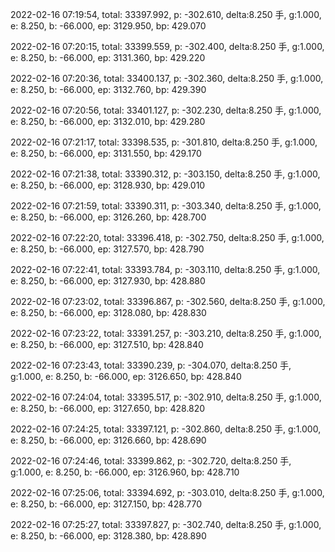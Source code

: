 2022-02-16 07:19:54, total: 33397.992, p: -302.610, delta:8.250 手, g:1.000, e: 8.250, b: -66.000, ep: 3129.950, bp: 429.070

2022-02-16 07:20:15, total: 33399.559, p: -302.400, delta:8.250 手, g:1.000, e: 8.250, b: -66.000, ep: 3131.360, bp: 429.220

2022-02-16 07:20:36, total: 33400.137, p: -302.360, delta:8.250 手, g:1.000, e: 8.250, b: -66.000, ep: 3132.760, bp: 429.390

2022-02-16 07:20:56, total: 33401.127, p: -302.230, delta:8.250 手, g:1.000, e: 8.250, b: -66.000, ep: 3132.010, bp: 429.280

2022-02-16 07:21:17, total: 33398.535, p: -301.810, delta:8.250 手, g:1.000, e: 8.250, b: -66.000, ep: 3131.550, bp: 429.170

2022-02-16 07:21:38, total: 33390.312, p: -303.150, delta:8.250 手, g:1.000, e: 8.250, b: -66.000, ep: 3128.930, bp: 429.010

2022-02-16 07:21:59, total: 33390.311, p: -303.340, delta:8.250 手, g:1.000, e: 8.250, b: -66.000, ep: 3126.260, bp: 428.700

2022-02-16 07:22:20, total: 33396.418, p: -302.750, delta:8.250 手, g:1.000, e: 8.250, b: -66.000, ep: 3127.570, bp: 428.790

2022-02-16 07:22:41, total: 33393.784, p: -303.110, delta:8.250 手, g:1.000, e: 8.250, b: -66.000, ep: 3127.930, bp: 428.880

2022-02-16 07:23:02, total: 33396.867, p: -302.560, delta:8.250 手, g:1.000, e: 8.250, b: -66.000, ep: 3128.080, bp: 428.830

2022-02-16 07:23:22, total: 33391.257, p: -303.210, delta:8.250 手, g:1.000, e: 8.250, b: -66.000, ep: 3127.510, bp: 428.840

2022-02-16 07:23:43, total: 33390.239, p: -304.070, delta:8.250 手, g:1.000, e: 8.250, b: -66.000, ep: 3126.650, bp: 428.840

2022-02-16 07:24:04, total: 33395.517, p: -302.910, delta:8.250 手, g:1.000, e: 8.250, b: -66.000, ep: 3127.650, bp: 428.820

2022-02-16 07:24:25, total: 33397.121, p: -302.860, delta:8.250 手, g:1.000, e: 8.250, b: -66.000, ep: 3126.660, bp: 428.690

2022-02-16 07:24:46, total: 33399.862, p: -302.720, delta:8.250 手, g:1.000, e: 8.250, b: -66.000, ep: 3126.960, bp: 428.710

2022-02-16 07:25:06, total: 33394.692, p: -303.010, delta:8.250 手, g:1.000, e: 8.250, b: -66.000, ep: 3127.150, bp: 428.770

2022-02-16 07:25:27, total: 33397.827, p: -302.740, delta:8.250 手, g:1.000, e: 8.250, b: -66.000, ep: 3128.380, bp: 428.890